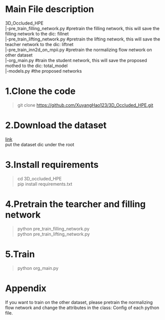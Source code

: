 # Main File description
  3D_Occluded_HPE  
      |-pre_train_filling_network.py #pretrain the filling network, this will save the filling network to the dic: fillnet  
      |-pre_train_lifting_network.py #pretrain the lifting network, this will save the teacher network to the dic: liftnet  
      |-pre_train_inn2d_on_mpii.py #pretrain the normalizing flow network on other dataset  
      |-org_main.py #train the student network, this will save the proposed mothed to the dic: total_model  
      |-models.py #the proposed networks  
# 1.Clone the code
> git clone https://github.com/XuyangHao123/3D_Occluded_HPE.git  
# 2.Download the dataset
[link](https://pan.baidu.com/s/1w5J1l6AeYBVyxSPIn7b1jA?pwd=rvvx)  
put the dataset dic under the root  
# 3.Install requirements
> cd 3D_occluded_HPE  
> pip install requirements.txt  
# 4.Pretrain the tearcher and filling network
> python pre_train_filling_network.py  
> python pre_train_lifting_network.py  
# 5.Train
> python org_main.py  
# Appendix
If you want to train on the other dataset, please pretrain the normalizing flow network and change the attributes in the class: Config of each python file.  
